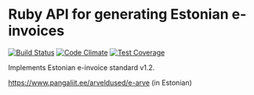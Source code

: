 # Ruby API for generating Estonian e-invoices

[![Build Status](https://travis-ci.org/internetee/estonian_e_invoice.svg?branch=master)](https://travis-ci.org/internetee/estonian_e_invoice)
[![Code Climate](https://codeclimate.com/github/internetee/estonian_e_invoice/badges/gpa.svg)](https://codeclimate.com/github/internetee/estonian_e_invoice)
[![Test Coverage](https://codeclimate.com/github/internetee/estonian_e_invoice/badges/coverage.svg)](https://codeclimate.com/github/internetee/estonian_e_invoice/coverage)

Implements Estonian e-invoice standard v1.2.

https://www.pangaliit.ee/arveldused/e-arve (in Estonian)
